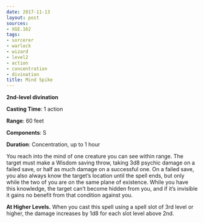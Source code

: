 ```yaml
---
date: 2017-11-13
layout: post
sources:
- XGE.162
tags:
- sorcerer
- warlock
- wizard
- level2
- action
- concentration
- divination
title: Mind Spike
---
```


**2nd-level divination**

**Casting Time**: 1 action

**Range**: 60 feet

**Components**: S

**Duration**: Concentration, up to 1 hour

You reach into the mind of one creature you can see within range. The target must make a Wisdom saving throw, taking 3d8 psychic damage on a failed save, or half as much damage on a successful one. On a failed save, you also always know the target’s location until the spell ends, but only while the two of you are on the same plane of existence. While you have this knowledge, the target can’t become hidden from you, and if it’s invisible it gains no benefit from that condition against you.

**At Higher Levels.** When you cast this spell using a spell slot of 3rd level or higher, the damage increases by 1d8 for each slot level above 2nd.
